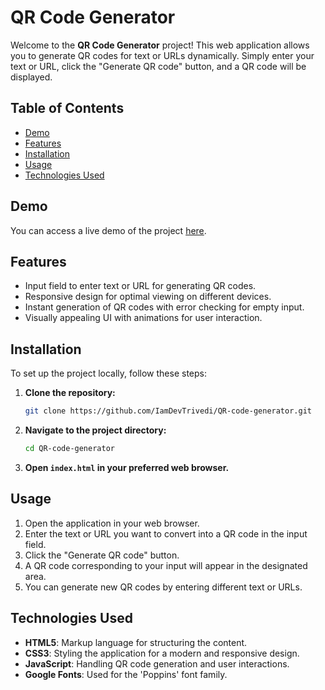 # QR Code Generator

Welcome to the **QR Code Generator** project! This web application allows you to generate QR codes for text or URLs dynamically. Simply enter your text or URL, click the "Generate QR code" button, and a QR code will be displayed.

## Table of Contents
- [Demo](#demo)
- [Features](#features)
- [Installation](#installation)
- [Usage](#usage)
- [Technologies Used](#technologies-used)

## Demo
You can access a live demo of the project [here](https://iamdevtrivedi.github.io/QR-code-generator/).

## Features
- Input field to enter text or URL for generating QR codes.
- Responsive design for optimal viewing on different devices.
- Instant generation of QR codes with error checking for empty input.
- Visually appealing UI with animations for user interaction.

## Installation
To set up the project locally, follow these steps:

1. **Clone the repository:**
    ```sh
    git clone https://github.com/IamDevTrivedi/QR-code-generator.git
    ```
2. **Navigate to the project directory:**
    ```sh
    cd QR-code-generator
    ```
3. **Open `index.html` in your preferred web browser.**

## Usage
1. Open the application in your web browser.
2. Enter the text or URL you want to convert into a QR code in the input field.
3. Click the "Generate QR code" button.
4. A QR code corresponding to your input will appear in the designated area.
5. You can generate new QR codes by entering different text or URLs.

## Technologies Used
- **HTML5**: Markup language for structuring the content.
- **CSS3**: Styling the application for a modern and responsive design.
- **JavaScript**: Handling QR code generation and user interactions.
- **Google Fonts**: Used for the 'Poppins' font family.

